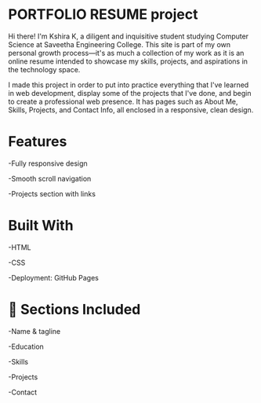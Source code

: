 # PORTFOLIO RESUME project

Hi there! I'm Kshira K, a diligent and inquisitive student studying Computer Science at Saveetha Engineering College. This site is part of my own personal growth process—it's as much a collection of my work as it is an online resume intended to showcase my skills, projects, and aspirations in the technology space.

I made this project in order to put into practice everything that I've learned in web development, display some of the projects that I've done, and begin to create a professional web presence. It has pages such as About Me, Skills, Projects, and Contact Info, all enclosed in a responsive, clean design.


# Features
-Fully responsive design

-Smooth scroll navigation

-Projects section with links

# Built With

-HTML

-CSS

-Deployment: GitHub Pages

# 📄 Sections Included

-Name & tagline

-Education

-Skills

-Projects

-Contact
